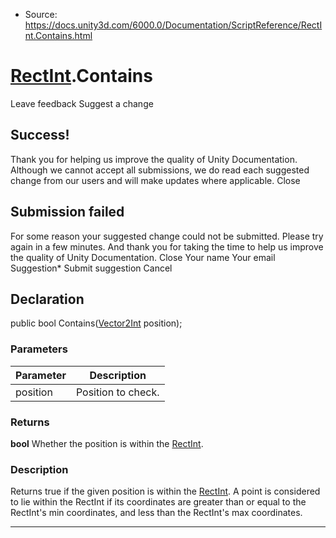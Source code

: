 * Source: https://docs.unity3d.com/6000.0/Documentation/ScriptReference/RectInt.Contains.html

#  [RectInt](https://docs.unity3d.com/6000.0/Documentation/ScriptReference/RectInt.html).Contains
Leave feedback
Suggest a change
## Success!
Thank you for helping us improve the quality of Unity Documentation. Although we cannot accept all submissions, we do read each suggested change from our users and will make updates where applicable.
Close
## Submission failed
For some reason your suggested change could not be submitted. Please <a>try again</a> in a few minutes. And thank you for taking the time to help us improve the quality of Unity Documentation.
Close
Your name Your email Suggestion* Submit suggestion
Cancel
## Declaration
public bool Contains([Vector2Int](https://docs.unity3d.com/6000.0/Documentation/ScriptReference/Vector2Int.html) position); 
### Parameters
Parameter | Description  
---|---  
position | Position to check.  
### Returns
**bool** Whether the position is within the [RectInt](https://docs.unity3d.com/6000.0/Documentation/ScriptReference/RectInt.html). 
### Description
Returns true if the given position is within the [RectInt](https://docs.unity3d.com/6000.0/Documentation/ScriptReference/RectInt.html).
A point is considered to lie within the RectInt if its coordinates are greater than or equal to the RectInt's min coordinates, and less than the RectInt's max coordinates.
* * *
